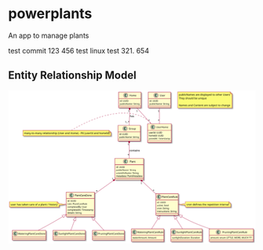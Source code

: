 # powerplants

An app to manage plants

test commit 123 456
test linux
test 321. 654

## Entity Relationship Model

![ERM](docs/ERM.svg)
